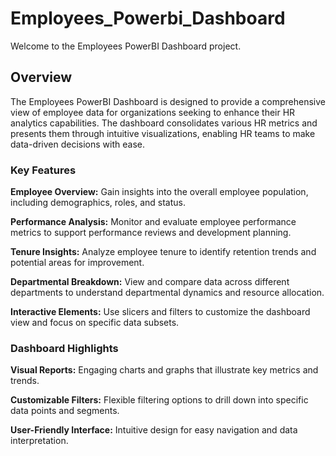 # Employees_Powerbi_Dashboard
Welcome to the Employees PowerBI Dashboard project.

## Overview
The Employees PowerBI Dashboard is designed to provide a comprehensive view of employee data for organizations seeking to enhance their HR analytics capabilities. The dashboard consolidates various HR metrics and presents them through intuitive visualizations, enabling HR teams to make data-driven decisions with ease.

### Key Features
**Employee Overview:** Gain insights into the overall employee population, including demographics, roles, and status.

**Performance Analysis:** Monitor and evaluate employee performance metrics to support performance reviews and development planning.

**Tenure Insights:** Analyze employee tenure to identify retention trends and potential areas for improvement.

**Departmental Breakdown:** View and compare data across different departments to understand departmental dynamics and resource allocation.

**Interactive Elements:** Use slicers and filters to customize the dashboard view and focus on specific data subsets.

### Dashboard Highlights
**Visual Reports:** Engaging charts and graphs that illustrate key metrics and trends.

**Customizable Filters:** Flexible filtering options to drill down into specific data points and segments.

**User-Friendly Interface:** Intuitive design for easy navigation and data interpretation.
